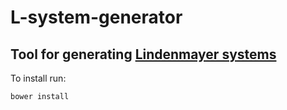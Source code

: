 # L-system-generator

## Tool for generating [Lindenmayer systems](http://en.wikipedia.org/wiki/L-system)

To install run:

`bower install`
